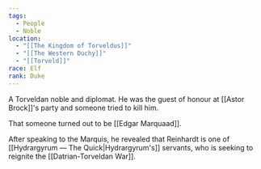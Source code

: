 ```yaml
---
tags:
  - People
  - Noble
location:
  - "[[The Kingdom of Torveldus]]"
  - "[[The Western Duchy]]"
  - "[[Torveld]]"
race: Elf
rank: Duke
---
```

A Torveldan noble and diplomat. He was the guest of honour at [[Astor Brock]]'s party and someone tried to kill him.

That someone turned out to be [[Edgar Marquaad]]. 

After speaking to the Marquis, he revealed that Reinhardt is one of [[Hydrargyrum ― The Quick|Hydrargyrum's]] servants, who is seeking to reignite the [[Datrian-Torveldan War]].